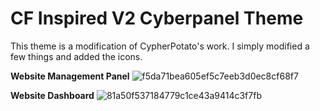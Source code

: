 # CF Inspired V2 Cyberpanel Theme
This theme is a modification of CypherPotato's work. I simply modified a few things and added the icons.


**Website Management Panel**
![f5da71bea605ef5c7eeb3d0ec8cf68f7](https://user-images.githubusercontent.com/67932890/197080343-6ba2e838-fb8b-401f-8dd4-bedc411db78a.png)

**Website Dashboard**
![81a50f537184779c1ce43a9414c3f7fb](https://user-images.githubusercontent.com/67932890/197212643-ff98737a-5b1f-4c1b-9b8f-fbf9b8532f4e.png)


